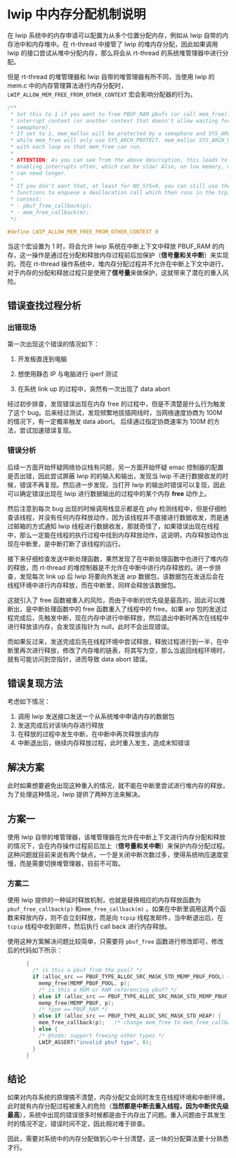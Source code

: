 # lwip 中内存分配机制说明

在 lwip 系统中的内存申请可以配置为从多个位置分配内存，例如从 lwip 自带的内存池中和内存堆中。在 rt-thread 中接管了 lwip 的堆内存分配，因此如果调用 lwip 的接口尝试从堆中分配内存，那么将会从 rt-thread 的系统堆管理器中进行分配。

但是 rt-thread 的堆管理器和 lwip 自带的堆管理器有所不同，当使用 lwip 的 mem.c  中的内存管理算法进行内存分配时，`LWIP_ALLOW_MEM_FREE_FROM_OTHER_CONTEXT` 宏会影响分配器的行为。

```c
/**
 * Set this to 1 if you want to free PBUF_RAM pbufs (or call mem_free()) from
 * interrupt context (or another context that doesn't allow waiting for a
 * semaphore).
 * If set to 1, mem_malloc will be protected by a semaphore and SYS_ARCH_PROTECT,
 * while mem_free will only use SYS_ARCH_PROTECT. mem_malloc SYS_ARCH_UNPROTECTs
 * with each loop so that mem_free can run.
 *
 * ATTENTION: As you can see from the above description, this leads to dis-/
 * enabling interrupts often, which can be slow! Also, on low memory, mem_malloc
 * can need longer.
 *
 * If you don't want that, at least for NO_SYS=0, you can still use the following
 * functions to enqueue a deallocation call which then runs in the tcpip_thread
 * context:
 * - pbuf_free_callback(p);
 * - mem_free_callback(m);
 */

#define LWIP_ALLOW_MEM_FREE_FROM_OTHER_CONTEXT 0
```

当这个宏设置为 1 时，将会允许 lwip 系统在中断上下文中释放 PBUF_RAM 的内存，这一操作是通过在分配和释放内存过程前后加保护（**信号量和关中断**）来实现的。而在 rt-thread 操作系统中，堆内存分配过程并不允许在中断上下文中进行，对于内存的分配和释放过程只是使用了**信号量**来做保护，这就带来了潜在的重入风险。

## 错误查找过程分析

### 出错现场

第一次出现这个错误的情况如下：

1. 开发板直连到电脑

2. 想使用静态 IP 与电脑进行 iperf 测试

3. 在系统 link up 的过程中，突然有一次出现了 data abort

经过初步排查，发现错误出现在内存 free 的过程中，但是不清楚是什么行为触发了这个 bug。后来经过测试，发现频繁地拔插网线时，当网络速度协商为 100M 的情况下，有一定概率触发 data abort。 后续通过指定协商速率为 100M 的方法，尝试加速错误复现。

### 错误分析

后续一方面开始怀疑网络协议栈有问题，另一方面开始怀疑 emac 控制器的配置是否出错，因此尝试屏蔽 lwip 的的输入和输出，发现当 lwip 不进行数据收发的时候，错误不再复现。然后进一步发现，当打开 lwip 的输出时错误可以复现，因此可以确定错误出现在 lwip 进行数据输出的过程中的某个内存 **free** 动作上。

然后注意到每次 bug 出现的时候调用栈显示都是在 phy 检测线程中，但是仔细检查该线程，并没有任何内存释放动作，因为该线程并不直接进行数据收发，而是通过邮箱的方式通知 lwip 线程进行数据收发，那就奇怪了，如果错误出现在线程中，那么一定能在线程的执行过程中找到内存释放动作，这说明，内存释放动作出现在中断里，是中断打断了该线程的运行。

接下来仔细检查发送中断处理函数，果然发现了在中断处理函数中也进行了堆内存的释放，而 rt-thread 的堆控制器是不允许在中断中进行内存释放的。进一步排查，发现每次 link up 后 lwip 将要向外发送 arp 数据包，该数据包在发送后会在线程环境中进行内存释放，而在中断里，同样会释放该数据包。

这就引入了 free 函数被重入的风险，而由于中断的优先级是最高的，因此可以推断出，是中断处理函数中的 free 函数重入了线程中的 free。如果 arp 包的发送过程完成后，先触发中断，现在内存中进行中断释放，然后退出中断时再次在线程中进行释放该内存，会发现该指针为 null，此时不会出现错误。

而如果反过来，发送完成后先在线程环境中尝试释放，释放过程进行到一半，在中断里再次进行释放，修改了内存堆的链表，将其写为空，那么当返回线程环境时，就有可能访问到空指针，进而导致 data abort 错误。 

## 错误复现方法

考虑如下情况：

1. 调用 lwip 发送接口发送一个从系统堆中申请内存的数据包
2. 发送完成后对该块内存进行释放 
3. 在释放的过程中发生中断，在中断中再次释放该内存
4. 中断退出后，继续内存释放过程，此时重入发生，造成未知错误

## 解决方案

此时如果想要避免出现这种重入的情况，就不能在中断里尝试进行堆内存的释放，为了处理这种情况，lwip 提供了两种方法来解决。

## 方案一

使用 lwip 自带的堆管理器，该堆管理器在允许在中断上下文进行内存分配和释放的情况下，会在内存操作过程前后加上（**信号量和关中断**）来保护内存分配过程。这种问题就目前来说有两个缺点，一个是关闭中断次数过多，使得系统响应速度变慢，而是需要切换堆管理器，目前不可取。

### 方案二

使用 lwip 提供的一种延时释放机制，也就是替换相应的内存释放函数为  `pbuf_free_callback(p)` 和`mem_free_callback(m)` 。如果在中断里调用这两个函数来释放内存，则不会立刻释放，而是向 `tcpip` 线程发邮件，当中断退出后，在 `tcpip` 线程中收到邮件，然后执行 call back 进行内存释放。

使用这种方案解决问题比较简单，只需要将 `pbuf_free` 函数进行修改即可，修改后的代码如下所示：

```c
      {
        /* is this a pbuf from the pool? */
        if (alloc_src == PBUF_TYPE_ALLOC_SRC_MASK_STD_MEMP_PBUF_POOL) {
          memp_free(MEMP_PBUF_POOL, p);
          /* is this a ROM or RAM referencing pbuf? */
        } else if (alloc_src == PBUF_TYPE_ALLOC_SRC_MASK_STD_MEMP_PBUF) {
          memp_free(MEMP_PBUF, p);
          /* type == PBUF_RAM */
        } else if (alloc_src == PBUF_TYPE_ALLOC_SRC_MASK_STD_HEAP) {
          mem_free_callback(p);   /* change mem_free to mem_free_callback */
        } else {
          /* @todo: support freeing other types */
          LWIP_ASSERT("invalid pbuf type", 0);
        }
      }
```

## 结论

如果对内存系统的原理搞不清楚，内存分配又会同时发生在线程环境和中断环境，此时就有内存分配过程被重入的危险（**当然都是中断去重入线程，因为中断优先级最高**），系统中出现的错误很多时候都是由于内存出了问题。重入问题由于其发生时的情况不定，错误时间不定，因此相对难于排查。

因此，需要对系统中的内存分配做到心中十分清楚，这一块的分配算法要十分熟悉才行。